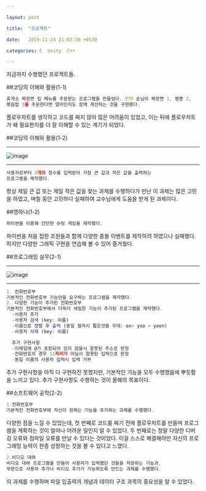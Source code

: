```yaml
---

layout: post

title:  "프로젝트"

date:   2019-11-24 21:03:36 +0530

categories: C  Unity  C++

---
```

지금까지 수행했던 프로젝트들.




##코딩의 이해와 활용(1-1)
```javascript
휴게소 짜장면 집 메뉴를 주문받는 프로그램을 만들었다. 만약 손님이 짜장면 1, 짬뽕 2,
볶음밥 3을 주문한다면 얼마인지도 함께 계산하는 것을 구현했다.
```

플로우차트를 생각하고 코드를 짜지 않아 많은 어려움이 있었고,  이는 뒤에 플로우차트가 왜 필요한지를 더 잘 이해할 수 있는 계기가 되었다.


##코딩의 이해와 활용(1-2)
*****
![image](https://postfiles.pstatic.net/MjAxOTExMjRfMjcz/MDAxNTc0NjA2OTYzNzYy.K-iJwH2phAb7DdtM2t2KxSa5txC2ULKybb11xswej_kg.UAagwmnCpoPVPfDC4z52DEXN92B04QMWVg0DPEi3w08g.JPEG.einstein2222/3개의_다른_정수.jpg?type=w966)
*****

```javascript
사용자로부터 3개의 정수를 입력받아 가장 큰 값과 작은 값을 출력하는
프로그램을 제작했다.
```


항상 제일 큰 값 또는 제일 작은 값을 찾는 과제를 수행하다가 만난 이 과제는 많은 고민을 하였고, 며칠 동안 고민하다 실패하여 교수님에게 도움을
받게 된 과제이다.


##영하나(1-2)
```javascript
파이썬을 이용해 간단한 슈팅 게임을 제작했다.
```


파이썬을 처음 접한 조원들과 함께 다양한 충돌 이벤트를 제작하려 하였으나 실패했다.
하지만 다양한 그래픽 구현을 연습해 볼 수 있어 즐거웠다.



##프로그래밍 실무(2-1)
*****
![image](https://postfiles.pstatic.net/MjAxOTExMjRfMTQx/MDAxNTc0NjA2OTU2ODE3.g5MVTfQEz3--4_V0z7ZHuK-3QW0H2GJP4voKqKUxyUMg.iBE0kws1cLwIB3PAvunaa00thbOjqa2lfmGAnbsolNgg.JPEG.einstein2222/입력_오류2.jpg?type=w966)
*****

```javascript
1. 전화번호부
기본적인 전화번호부 기능만을 요구하는 프로그램을 제작했다.
2. 다양한 기능이 추가된 전화번호부
기본적인 전화번호부에서 더욱더 세밀한 기능이 추가된 프로그램을 제작했다.
  -사용자 추가
  -사용자 검색 (key: 이름)
  -이름으로 정렬 후 출력 (동일 철자시 짧은것을 우대: ex> yoo > yoon)
  -사용자 삭제 (key: 이름)

  추가 구현사항
  -이메일에 @가 포함되어 있지 않을시 잘못된 주소로 판정
  -전화번호의 경우 11자리가 아닐시 잘못된 입력으로 판정
  -동일 이름의 사용자 입력시 입력 거부

```
추가 구현사항을 아직 다 구현하진 못했지만, 기본적인 기능을 모두 수행했음에 뿌듯함을 느끼고 있다. 추가 구현사항도 수행하는 것이 올해의 목표이다.


##소프트웨어 공학(2-2)
```javascript
1.전화번호부
기본적인 전화번호부에 자신이 원하는 기능을 추가하는 과제를 수행했다.
```


다양한 점을 느낄 수 있었는데, 첫 번째로 코드를 짜기 전에 플로우차트를 만들며 프로그램을 계획하는 것이 얼마나 어려운 일인지 알 수 있었다.
두 번째로는 정말 다양한 디버깅 오류와 컴파일 오류를 만날 수 있다는 것이었다.
이걸 스스로 해결해야만  자신의 프로그래밍 능력이 한층 성장하는 것을 볼 수 있다고 느꼈다.

```javascript
2.비디오 대여
비디오 대여 프로그램을 만들어 사용자가 입력했던 것들을 저장하는 기능과,
무한으로 사용자 추가나 비디오 추가가 가능하도록 만드는 과제를 수행했다.
```


이 과제를 수행하며 파일 입출력의 개념과 데이터 구조 과목의 중요성을 알 수 있었다.



[jekyll-docs]: https://jekyllrb.com/docs/home

[jekyll-gh]:   https://github.com/jekyll/jekyll

[jekyll-talk]: https://talk.jekyllrb.com/

